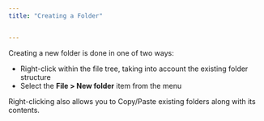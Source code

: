 ```yaml
---
title: "Creating a Folder"


---
```


Creating a new folder is done in one of two ways:

- Right-click within the file tree, taking into account the existing folder structure
- Select the **File > New folder** item from the menu

Right-clicking also allows you to Copy/Paste existing folders along with its contents.


